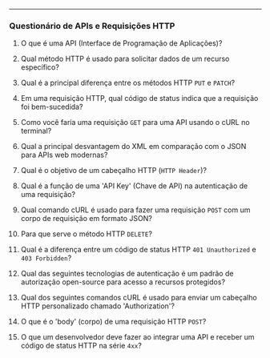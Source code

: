 ---

### **Questionário de APIs e Requisições HTTP**

1.  O que é uma API (Interface de Programação de Aplicações)?

2.  Qual método HTTP é usado para solicitar dados de um recurso específico?

3.  Qual é a principal diferença entre os métodos HTTP `PUT` e `PATCH`?

4.  Em uma requisição HTTP, qual código de status indica que a requisição foi bem-sucedida?

5.  Como você faria uma requisição `GET` para uma API usando o cURL no terminal?

6.  Qual a principal desvantagem do XML em comparação com o JSON para APIs web modernas?

7.  Qual é o objetivo de um cabeçalho HTTP (`HTTP Header`)?

8.  Qual é a função de uma 'API Key' (Chave de API) na autenticação de uma requisição?

9.  Qual comando cURL é usado para fazer uma requisição `POST` com um corpo de requisição em formato JSON?

10. Para que serve o método HTTP `DELETE`?

11. Qual é a diferença entre um código de status HTTP `401 Unauthorized` e `403 Forbidden`?

12. Qual das seguintes tecnologias de autenticação é um padrão de autorização open-source para acesso a recursos protegidos?

13. Qual dos seguintes comandos cURL é usado para enviar um cabeçalho HTTP personalizado chamado 'Authorization'?

14. O que é o 'body' (corpo) de uma requisição HTTP `POST`?

15. O que um desenvolvedor deve fazer ao integrar uma API e receber um código de status HTTP na série `4xx`?
